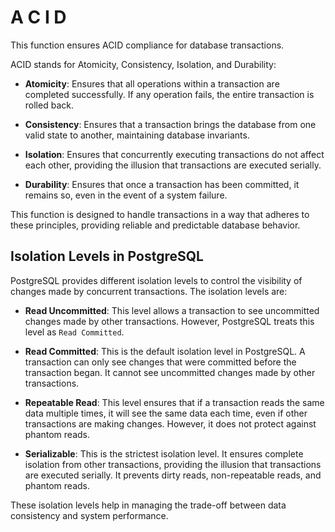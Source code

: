 # A C I D


This function ensures ACID compliance for database transactions.

ACID stands for Atomicity, Consistency, Isolation, and Durability:

- **Atomicity**: Ensures that all operations within a transaction are completed successfully. If any operation fails, the entire transaction is rolled back.

- **Consistency**: Ensures that a transaction brings the database from one valid state to another, maintaining database invariants.

- **Isolation**: Ensures that concurrently executing transactions do not affect each other, providing the illusion that transactions are executed serially.

- **Durability**: Ensures that once a transaction has been committed, it remains so, even in the event of a system failure.

This function is designed to handle transactions in a way that adheres to these principles, providing reliable and predictable database behavior.

## Isolation Levels in PostgreSQL

PostgreSQL provides different isolation levels to control the visibility of changes made by concurrent transactions. The isolation levels are:

- **Read Uncommitted**: This level allows a transaction to see uncommitted changes made by other transactions. However, PostgreSQL treats this level as `Read Committed`.

- **Read Committed**: This is the default isolation level in PostgreSQL. A transaction can only see changes that were committed before the transaction began. It cannot see uncommitted changes made by other transactions.

- **Repeatable Read**: This level ensures that if a transaction reads the same data multiple times, it will see the same data each time, even if other transactions are making changes. However, it does not protect against phantom reads.

- **Serializable**: This is the strictest isolation level. It ensures complete isolation from other transactions, providing the illusion that transactions are executed serially. It prevents dirty reads, non-repeatable reads, and phantom reads.

These isolation levels help in managing the trade-off between data consistency and system performance.